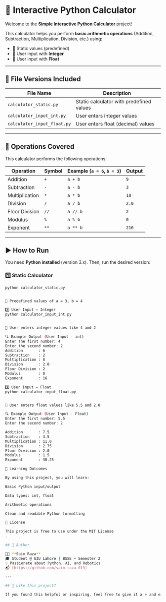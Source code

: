 # 🧮 Interactive Python Calculator

Welcome to the **Simple Interactive Python Calculator** project!

This calculator helps you perform **basic arithmetic operations** (Addition, Subtraction, Multiplication, Division, etc.) using:
- 📌 Static values (predefined)
- 📌 User input with **Integer**
- 📌 User input with **Float**

---

## 📂 File Versions Included

| File Name                         | Description                                      |
|----------------------------------|--------------------------------------------------|
| `calculator_static.py`           | Static calculator with predefined values         |
| `calculator_input_int.py`        | User enters integer values                       |
| `calculator_input_float.py`      | User enters float (decimal) values               |

---

## 🧪 Operations Covered

This calculator performs the following operations:

| Operation         | Symbol | Example (`a = 6`, `b = 3`) | Output |
|------------------|--------|-----------------------------|--------|
| Addition         | `+`    | `a + b`                     | `9`    |
| Subtraction      | `-`    | `a - b`                     | `3`    |
| Multiplication   | `*`    | `a * b`                     | `18`   |
| Division         | `/`    | `a / b`                     | `2.0`  |
| Floor Division   | `//`   | `a // b`                    | `2`    |
| Modulus          | `%`    | `a % b`                     | `0`    |
| Exponent         | `**`   | `a ** b`                    | `216`  |

---

## ▶️ How to Run

You need **Python installed** (version 3.x). Then, run the desired version:

### 1️⃣ Static Calculator

```bash
python calculator_static.py


📌 Predefined values of a = 3, b = 4

2️⃣ User Input – Integer
python calculator_input_int.py


📝 User enters integer values like 4 and 2

🔍 Example Output (User Input - int)
Enter the first number: 4
Enter the second number: 2
Addition       : 6  
Subtraction    : 2  
Multiplication : 8  
Division       : 2.0
Floor Division : 2  
Modulus        : 0
Exponent       : 16

3️⃣ User Input – Float
python calculator_input_float.py


📝 User enters float values like 5.5 and 2.0

🔍 Example Output (User Input - Float)
Enter the first number: 5.5
Enter the second number: 2

Addition       : 7.5
Subtraction    : 3.5
Multiplication : 11.0
Division       : 2.75
Floor Division : 2.0
Modulus        : 1.5
Exponent       : 30.25

🎯 Learning Outcomes

By using this project, you will learn:

Basic Python input/output

Data types: int, float

Arithmetic operations

Clean and readable Python formatting

📝 License

This project is free to use under the MIT License
.

## 📌 Author

👨‍💻 **Saim Raza**  
🎓 Student @ GIU Lahore | BSSE – Semester 2  
💡 Passionate about Python, AI, and Robotics  
📬 [https://github.com/saim-raza-013]

---

## 🌟 Like this project?

If you found this helpful or inspiring, feel free to give it a ⭐ and explore more amazing Python projects!
